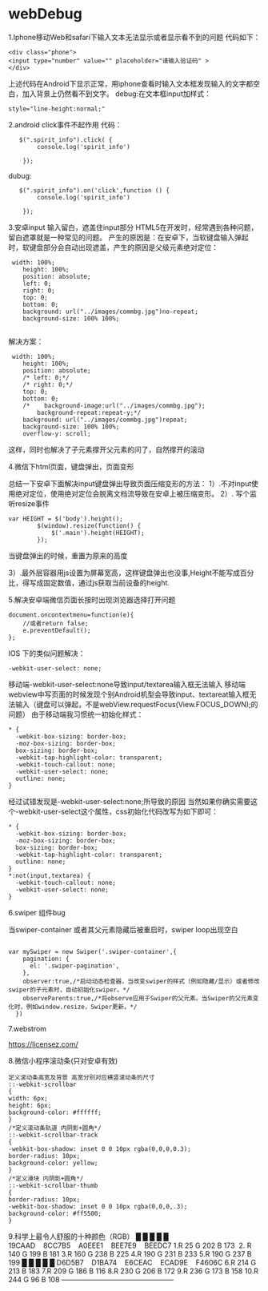 # webDebug
1.Iphone移动Web和safari下输入文本无法显示或者显示看不到的问题
代码如下：
```
<div class="phone">
<input type="number" value="" placeholder="请输入验证码" >
</div>

```
上述代码在Android下显示正常，用iphone查看时输入文本框发现输入的文字都空白，加入背景上仍然看不到文字。
debug:在文本框input加样式：
```
style="line-height:normal;"
```
2.android click事件不起作用
代码：
```
   $(".spirit_info").click( {
        console.log('spirit_info')

    });
```
dubug:
```
   $(".spirit_info").on('click',function () {
        console.log('spirit_info')

    });
```
3.安卓input 输入留白，遮盖住input部分
HTML5在开发时，经常遇到各种问题，留白遮罩就是一种常见的问题。
产生的原因是：在安卓下，当软键盘输入弹起时，软键盘部分会自动出现遮盖，产生的原因是父级元素绝对定位：
```
 width: 100%;
    height: 100%;
    position: absolute;
    left: 0;
    right: 0;
    top: 0;
    bottom: 0;
    background: url("../images/commbg.jpg")no-repeat;
    background-size: 100% 100%;
  
```
解决方案：
```
 width: 100%;
    height: 100%;
    position: absolute;
    /* left: 0;*/
    /* right: 0;*/
    top: 0;
    bottom: 0;
    /*    background-image:url("../images/commbg.jpg");
        background-repeat:repeat-y;*/
    background: url("../images/commbg.jpg")repeat;
    background-size: 100% 100%;
    overflow-y: scroll;
```
这样，同时也解决了子元素撑开父元素的问了，自然撑开的滚动

4.微信下html页面，键盘弹出，页面变形

总结一下安卓下面解决input键盘弹出导致页面压缩变形的方法：
1）.不对input使用绝对定位，使用绝对定位会脱离文档流导致在安卓上被压缩变形。
2）.
写个监听resize事件
```
var HEIGHT = $('body').height();
        $(window).resize(function() {
            $('.main').height(HEIGHT);
        });
```
当键盘弹出的时候，重置为原来的高度

3）.最外层容器用js设置为屏幕宽高，这样键盘弹出也没事,Height不能写成百分比，得写成固定数值，通过js获取当前设备的height.


5.解决安卓端微信页面长按时出现浏览器选择打开问题

```
document.oncontextmenu=function(e){  
    //或者return false;  
    e.preventDefault();  
}; 
```

IOS 下的类似问题解决：

```
-webkit-user-select: none;
```
移动端-webkit-user-select:none导致input/textarea输入框无法输入
移动端webview中写页面的时候发现个别Android机型会导致input、textareat输入框无法输入（键盘可以弹起，不是webView.requestFocus(View.FOCUS_DOWN);的问题）
由于移动端我习惯统一初始化样式：
```
* {
  -webkit-box-sizing: border-box;
  -moz-box-sizing: border-box;
  box-sizing: border-box;
  -webkit-tap-highlight-color: transparent;
  -webkit-touch-callout: none;
  -webkit-user-select: none;
  outline: none;
}
```
经过试错发现是-webkit-user-select:none;所导致的原因 
当然如果你确实需要这个-webkit-user-select这个属性，css初始化代码改写为如下即可：
```
* {
  -webkit-box-sizing: border-box;
  -moz-box-sizing: border-box;
  box-sizing: border-box;
  -webkit-tap-highlight-color: transparent;
  outline: none;
}
*:not(input,textarea) {
  -webkit-touch-callout: none;
  -webkit-user-select: none;
} 
```
6.swiper 组件bug

当swiper-container 或者其父元素隐藏后被重启时，swiper loop出现空白

```

var mySwiper = new Swiper('.swiper-container',{
    pagination: {
      el: '.swiper-pagination',
    },
    observer:true,/*启动动态检查器，当改变swiper的样式（例如隐藏/显示）或者修改swiper的子元素时，自动初始化swiper。*/
    observeParents:true,/*将observe应用于Swiper的父元素。当Swiper的父元素变化时，例如window.resize，Swiper更新。*/
  })
```


7.webstrom



https://licensez.com/


8.微信小程序滚动条(只对安卓有效)
```
定义滚动条高宽及背景 高宽分别对应横竖滚动条的尺寸
::-webkit-scrollbar
{
width: 6px;
height: 6px;
background-color: #ffffff;
}
/*定义滚动条轨道 内阴影+圆角*/
::-webkit-scrollbar-track
{
-webkit-box-shadow: inset 0 0 10px rgba(0,0,0,0.3);
border-radius: 10px;
background-color: yellow;
}
/*定义滑块 内阴影+圆角*/
::-webkit-scrollbar-thumb
{
border-radius: 10px;
-webkit-box-shadow: inset 0 0 10px rgba(0,0,0,.3);
background-color: #ff5500;
}
```

9.科学上最令人舒服的十种颜色（RGB）
█ █ █ █ █
19CAAD    8CC7B5    A0EEE1    BEE7E9    BEEDC7
1.R 25 G 202 B 173 
2. R 140 G 199 B 181
3.R 160 G 238 B 225
4.R 190 G 231 B 233
5.R 190 G 237 B 199
█ █ █ █ █
D6D5B7    D1BA74    E6CEAC    ECAD9E    F4606C
6.R 214 G 213 B 183
7.R 209 G 186 B 116
8.R 230 G 206 B 172
9.R 236 G 173 B 158
10.R 244 G 96 B 108
————————————————

